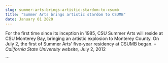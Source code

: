 ```yaml
---
slug: summer-arts-brings-artistic-stardom-to-csumb
title: "Summer Arts brings artistic stardom to CSUMB"
date: January 01 2020
---
```


 
<p>
  For the first time since its inception in 1985, CSU Summer Arts will reside at
  CSU Monterey Bay, bringing an artistic explosion to Monterey County. On July
  2, the first of Summer Arts' five-year residency at CSUMB began. –
  <em>California State University website,</em> July 2, 2012
</p>
```
